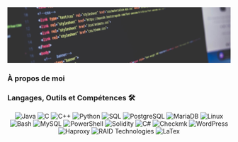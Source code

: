 <img src="./banner.jpg" alt="name banner" />

### À propos de moi

### Langages, Outils et Compétences 🛠
<div align="center">
<img src="https://img.shields.io/badge/Java-007396?style=for-the-badge&logo=java&logoColor=white" alt="Java" />
<img src="https://img.shields.io/badge/C-A8B9CC?style=for-the-badge&logo=c&logoColor=white" alt="C" />
<img src="https://img.shields.io/badge/C++-00599C?style=for-the-badge&logo=cplusplus&logoColor=white" alt="C++" />
<img src="https://img.shields.io/badge/Python-3776AB?style=for-the-badge&logo=python&logoColor=white" alt="Python" />
<img src="https://img.shields.io/badge/SQL-407AFC?style=for-the-badge&logo=icloud&logoColor=white" alt="SQL" />
<img src="https://img.shields.io/badge/PostgreSQL-336791?style=for-the-badge&logo=postgresql&logoColor=white" alt="PostgreSQL" />
<img src="https://img.shields.io/badge/MariaDB-003545?style=for-the-badge&logo=mariadb&logoColor=white" alt="MariaDB" />
<img src="https://img.shields.io/badge/Linux-FCC624?style=for-the-badge&logo=linux&logoColor=black" alt="Linux" />
<img src="https://img.shields.io/badge/Bash-4EAA25?style=for-the-badge&logo=gnu-bash&logoColor=white" alt="Bash" />
<img src="https://img.shields.io/badge/MySQL-4479A1?style=for-the-badge&logo=mysql&logoColor=white" alt="MySQL" />
<img src="https://img.shields.io/badge/PowerShell-5391FE?style=for-the-badge&logo=powershell&logoColor=white" alt="PowerShell" />
<img src="https://img.shields.io/badge/Solidity-363636?style=for-the-badge&logo=solidity&logoColor=white" alt="Solidity" />
<img src="https://img.shields.io/badge/C%23-239120?style=for-the-badge&logo=c-sharp&logoColor=white" alt="C#" />
<img src="https://img.shields.io/badge/Checkmk-7DB438?style=for-the-badge&logo=checkmk&logoColor=white" alt="Checkmk" />
<img src="https://img.shields.io/badge/WordPress-21759B?style=for-the-badge&logo=wordpress&logoColor=white" alt="WordPress" />
<img src="https://img.shields.io/badge/Haproxy-019C9E?style=for-the-badge&logo=haproxy&logoColor=white" alt="Haproxy" />
<img src="https://img.shields.io/badge/RAID%20Technologies-A6192E?style=for-the-badge&logo=redhat&logoColor=white" alt="RAID Technologies" />
<img src="https://img.shields.io/badge/LaTeX-47A141?style=for-the-badge&logo=latex&logoColor=white" alt="LaTex" />
</div>
